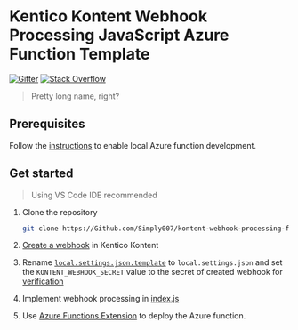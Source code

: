 # Kentico Kontent Webhook Processing JavaScript Azure Function Template

[![Gitter](https://img.shields.io/gitter/room/kentico/kontent.svg)](https://gitter.im/Kentico/Kontent)
[![Stack Overflow](https://img.shields.io/badge/Stack%20Overflow-ASK%20NOW-FE7A16.svg?logo=stackoverflow&logoColor=white)](https://stackoverflow.com/tags/kentico-kontent)

> Pretty long name, right?

## Prerequisites

Follow the [instructions](https://docs.microsoft.com/en-us/azure/azure-functions/functions-run-local) to enable local Azure function development.

## Get started

> Using VS Code IDE recommended

1. Clone the repository

    ```sh
    git clone https://Github.com/Simply007/kontent-webhook-processing-function-js
    ```

1. [Create a webhook](https://docs.kontent.ai/tutorials/develop-apps/integrate/using-webhooks-for-automatic-updates#a-creating-a-webhook) in Kentico Kontent

1. Rename [`local.settings.json.template`](./local.settings.json.template) to `local.settings.json` and set the `KONTENT_WEBHOOK_SECRET` value to the secret of created webhook for [verification](KONTENT_WEBHOOK_SECRET)

1. Implement webhook processing in [index.js](/ProcessWebhook/index.js#L26)

1. Use [Azure Functions Extension](https://marketplace.visualstudio.com/items?itemName=ms-azuretools.vscode-azurefunctions) to deploy the Azure function.
